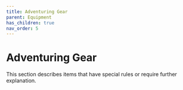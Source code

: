 ```yaml
---
title: Adventuring Gear
parent: Equipment
has_children: true
nav_order: 5
---
```


# Adventuring Gear
This section describes items that have special rules or require further explanation.
